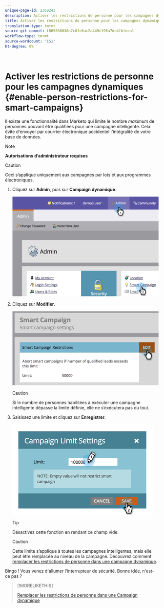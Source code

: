 ```yaml
---
unique-page-id: 2360243
description: Activer les restrictions de personne pour les campagnes dynamiques - Documents marketing - Documentation du produit
title: Activer les restrictions de personne pour les campagnes dynamiques
translation-type: tm+mt
source-git-commit: f865630638e7c0fe6ac2a449e196a7de4fbfeea1
workflow-type: tm+mt
source-wordcount: '151'
ht-degree: 0%

---
```



# Activer les restrictions de personne pour les campagnes dynamiques {#enable-person-restrictions-for-smart-campaigns}

Il existe une fonctionnalité dans Marketo qui limite le nombre _maximum_ de personnes pouvant être qualifiées pour une campagne intelligente. Cela évite d&#39;envoyer par courrier électronique accidentel l&#39;intégralité de votre base de données.

>[!NOTE]
>
>**Autorisations d’administrateur requises**

>[!CAUTION]
>
>Ceci s’applique uniquement aux campagnes par lots et aux programmes électroniques.

1. Cliquez sur **Admin**, puis sur **Campaign dynamique**.

   ![](assets/image2014-9-18-15-3a58-3a29.png)

1. Cliquez sur **Modifier**.

   ![](assets/image2014-9-18-15-3a59-3a7.png)

   >[!CAUTION]
   >
   >Si le nombre de personnes habilitées à exécuter une campagne intelligente dépasse la limite définie, elle ne s’exécutera pas du tout.

1. Saisissez une limite et cliquez sur **Enregistrer**.

   ![](assets/image2014-9-18-15-3a59-3a56.png)

   >[!TIP]
   >
   >Désactivez cette fonction en rendant ce champ vide.

   >[!CAUTION]
   >
   >Cette limite s’applique à toutes les campagnes intelligentes, mais elle peut être remplacée au niveau de la campagne. Découvrez comment [remplacer les restrictions de personne dans une campagne dynamique](/help/marketo/product-docs/core-marketo-concepts/smart-campaigns/using-smart-campaigns/override-person-restrictions-in-a-smart-campaign.md).

Bingo ! Vous venez d&#39;allumer l&#39;interrupteur de sécurité. Bonne idée, n&#39;est-ce pas ?

>[!MORELIKETHIS]
>
>[Remplacer les restrictions de personne dans une Campaign dynamique](/help/marketo/product-docs/core-marketo-concepts/smart-campaigns/using-smart-campaigns/override-person-restrictions-in-a-smart-campaign.md)
